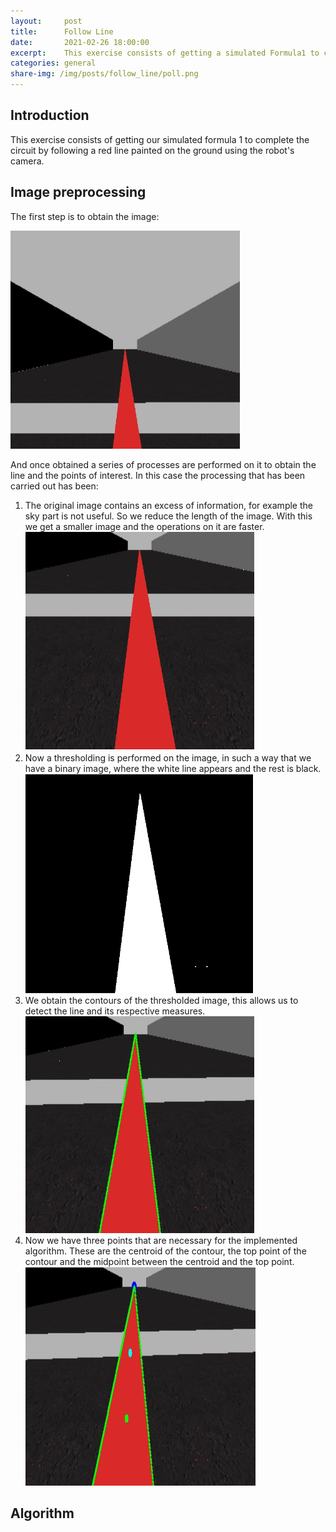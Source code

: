 ```yaml
---
layout:     post
title:      Follow Line
date:       2021-02-26 18:00:00
excerpt:    This exercise consists of getting a simulated Formula1 to complete the circuit following a red line. Using the robot camera for this.
categories: general
share-img: /img/posts/follow_line/poll.png
---
```

## Introduction
This exercise consists of getting our simulated formula 1 to complete the circuit by following a red line painted on the ground using the robot's camera. 

## Image preprocessing

The first step is to obtain the image:

![Image](/img/posts/follow-line/frame.png)

And once obtained a series of processes are performed on it to obtain the line and the points of interest. In this case the processing that has been carried out has been:

   1. The original image contains an excess of information, for example the sky part is not useful. So we reduce the length of the image. With this we get a smaller image and the operations on it are faster.   
        ![Image Reduce](/img/posts/follow-line/frame_reduce.png)
   2. Now a thresholding is performed on the image, in such a way that we have a binary image, where the white line appears and the rest is black.
        ![Thresholding](/img/posts/follow-line/filtrado.png)
   3. We obtain the contours of the thresholded image, this allows us to detect the line and its respective measures.
        ![Countour](/img/posts/follow-line/contour.png)
   4. Now we have three points that are necessary for the implemented algorithm. These are the centroid of the contour, the top point of the contour and the midpoint between the centroid and the top point.
        ![Puntos](/img/posts/follow-line/puntos.png)
        
## Algorithm

